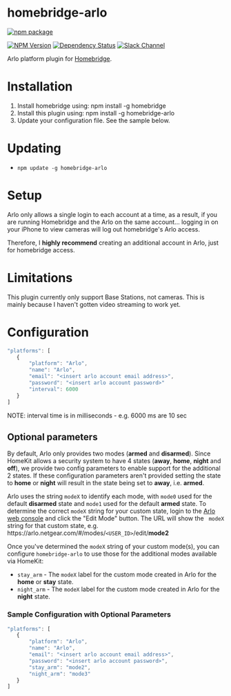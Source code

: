 # homebridge-arlo

[![npm package](https://nodei.co/npm/homebridge-arlo.png?downloads=true&downloadRank=true&stars=true)](https://nodei.co/npm/homebridge-arlo/)

[![NPM Version](https://img.shields.io/npm/v/homebridge-arlo.svg)](https://www.npmjs.com/package/homebridge-arlo)
[![Dependency Status](https://img.shields.io/versioneye/d/nodejs/arlo.svg)](https://www.versioneye.com/nodejs/homebridge-arlo/)
[![Slack Channel](https://img.shields.io/badge/slack-homebridge--arlo-e01563.svg)](https://homebridgeteam.slack.com/messages/C5C0Z6XPW)

Arlo platform plugin for [Homebridge](https://github.com/nfarina/homebridge).

# Installation

1. Install homebridge using: npm install -g homebridge
2. Install this plugin using: npm install -g homebridge-arlo
3. Update your configuration file. See the sample below.

# Updating

- `npm update -g homebridge-arlo`

# Setup
Arlo only allows a single login to each account at a time, as a result, if you
are running Homebridge and the Arlo on the same account... logging in on your
iPhone to view cameras will log out homebridge's Arlo access.

Therefore, I **highly recommend** creating an additional account in Arlo, just
for homebridge access.

# Limitations
This plugin currently only support Base Stations, not cameras. This is mainly
because I haven't gotten video streaming to work yet.

# Configuration

 ```javascript
"platforms": [
    {
        "platform": "Arlo",
        "name": "Arlo",
        "email": "<insert arlo account email address>",
        "password": "<insert arlo account password>"
        "interval": 6000 
    }
]

```
NOTE: interval time is in milliseconds - e.g. 6000 ms are 10 sec

## Optional parameters
By default, Arlo only provides two modes (**armed** and **disarmed**). Since
HomeKit allows a security system to have 4 states (**away**, **home**,
**night** and **off**), we provide two config parameters to enable support for
the additional 2 states. If these configuration parameters aren't provided
setting the state to **home** or **night** will result in the state being set
to **away**, i.e. **armed**.

Arlo uses the string `modeX` to identify each mode, with `mode0` used for the
default **disarmed** state and `mode1` used for the default **armed** state.
To determine the correct `modeX` string for your custom state, login to the
[Arlo web console](https://arlo.netgear.com) and click the "Edit Mode"  button.
The URL will show the ` modeX` string for that custom state, e.g.
 https\://arlo.netgear.com/#/modes/`<USER_ID>`/edit/**mode2**

Once you've determined the `modeX` string of your custom mode(s), you can
configure `homebridge-arlo` to use those for the additional modes available
via HomeKit:

* `stay_arm` - The `modeX` label for the custom mode created in Arlo for the
**home** or **stay** state.
* `night_arm` - The `modeX` label for the custom mode created in Arlo for the
**night** state.


### Sample Configuration with Optional Parameters

 ```javascript
"platforms": [
    {
        "platform": "Arlo",
        "name": "Arlo",
        "email": "<insert arlo account email address>",
        "password": "<insert arlo account password>",
        "stay_arm": "mode2",
        "night_arm": "mode3"
    }
]
